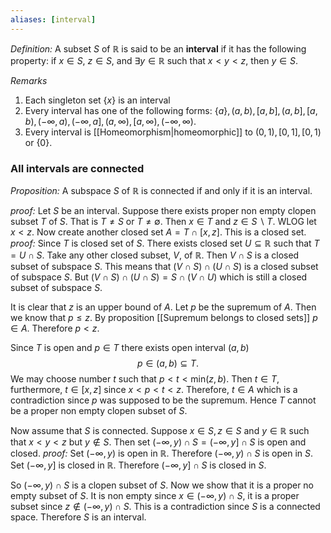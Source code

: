 ```yaml
---
aliases: [interval]
---
```


*Definition:* A subset $S$ of $\mathbb{R}$ is said to be an **interval** if it has the following property: if $x\in S$, $z\in S$, and $\exists y\in\mathbb{R}$ such that $x<y<z$, then $y\in S$.

*Remarks* 
1. Each singleton set $\{x\}$ is an interval
2. Every interval has one of the following forms: $\{a\},(a,b),[a,b],(a,b],[a,b),(-\infty, a),(-\infty, a],(a,\infty),[a,\infty),(-\infty,\infty)$.
3. Every interval is [[Homeomorphism|homeomorphic]] to $(0,1),[0,1],[0,1)$ or $\{0\}$.

### All intervals are connected
*Proposition:* A subspace $S$ of $\mathbb{R}$ is connected if and only if it is an interval. 

*proof:* Let $S$ be an interval. Suppose there exists proper non empty clopen subset $T$ of $S$. That is $T\neq S$ or $T\neq \emptyset$. Then $x\in T$ and $z\in S\backslash T$. WLOG let $x<z$. Now create another closed set $A=T\cap [x,z]$. This is a closed set.
	*proof:* Since $T$ is closed set of $S$. There exists closed set $U\subseteq\mathbb{R}$ such that $T=U\cap S$. Take any other closed subset, $V$, of $\mathbb{R}$. Then $V\cap S$ is a closed subset of subspace $S$. This means that $(V\cap S)\cap (U\cap S)$ is a closed subset of subspace $S$. But $(V\cap S)\cap (U\cap S) = S\cap(V\cap U)$ which is still a closed subset of subspace $S$. 

It is clear that $z$ is an upper bound of $A$. Let $p$ be the supremum of $A$. Then we know that $p\leq z$. By proposition [[Supremum belongs to closed sets]] $p\in A$. Therefore $p<z$.

Since $T$ is open and $p\in T$ there exists open interval $(a,b)$
$$
p\in (a,b)\subseteq T.
$$
We may choose number $t$ such that $p<t<\text{min}(z,b)$. Then $t\in T$, furthermore, $t\in[x,z]$ since $x < p< t<z$. Therefore, $t\in A$ which is a contradiction since $p$ was supposed to be the supremum. Hence $T$ cannot be a proper non empty clopen subset of $S$. 


Now assume that $S$ is connected. Suppose $x\in S,z\in S$ and $y\in\mathbb{R}$ such that $x < y< z$ but $y\notin S$.  Then set $(-\infty,y)\cap S= (-\infty,y]\cap S$ is open and closed.
	*proof:* Set $(-\infty,y)$ is open in $\mathbb{R}$. Therefore $(-\infty,y)\cap S$ is open in $S$. Set $(-\infty,y]$ is closed in $\mathbb{R}$. Therefore $(-\infty,y]\cap S$ is closed in $S$.

So $(-\infty,y)\cap S$ is a clopen subset of $S$. Now we show that it is a proper no empty subset of $S$. It is non empty since $x\in (-\infty,y)\cap S$, it  is a proper subset since $z\notin (-\infty,y)\cap S$. This is a contradiction since $S$ is a connected space. Therefore $S$ is an interval. 



